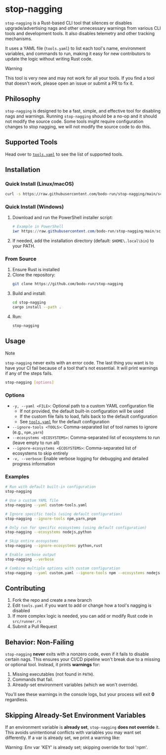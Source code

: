 # stop-nagging

`stop-nagging` is a Rust-based CLI tool that silences or disables upgrade/advertising nags and other unnecessary warnings from various CLI tools and development tools. It also disables telemetry and other tracking mechanisms.

It uses a YAML file (`tools.yaml`) to list each tool's name, environment variables, and commands to run, making it easy for new contributors to update the logic without writing Rust code.

> [!WARNING]  
> This tool is very new and may not work for all your tools. If you find a tool that doesn't work, please open an issue or submit a PR to fix it.

## Philosophy

`stop-nagging` is designed to be a fast, simple, and effective tool for disabling nags and warnings. Running `stop-nagging` should be a no-op and it should not modify the source code. Some tools might require configuration changes to stop nagging, we will not modify the source code to do this.

## Supported Tools

Head over to [`tools.yaml`](tools.yaml) to see the list of supported tools.

## Installation

### Quick Install (Linux/macOS)

<!-- LINUX_INSTALLATION_BEGIN -->

```bash
curl -s https://raw.githubusercontent.com/bodo-run/stop-nagging/main/scripts/install_stop_nagging.sh | bash
```

<!-- LINUX_INSTALLATION_END -->

### Quick Install (Windows)

1. Download and run the PowerShell installer script:
   <!-- WINDOWS_INSTALLATION_BEGIN -->
   ```powershell
   # Example in PowerShell
   iwr https://raw.githubusercontent.com/bodo-run/stop-nagging/main/scripts/install_stop_nagging.ps1 -UseBasicParsing | iex
   ```
   <!-- WINDOWS_INSTALLATION_END -->
2. If needed, add the installation directory (default: `$HOME\.local\bin`) to your PATH.

### From Source

1. Ensure Rust is installed
2. Clone the repository:
   ```bash
   git clone https://github.com/bodo-run/stop-nagging
   ```
3. Build and install:
   ```bash
   cd stop-nagging
   cargo install --path .
   ```
4. Run:
   ```bash
   stop-nagging
   ```

## Usage

> [!NOTE]  
> `stop-nagging` never exits with an error code. The last thing you want is to have your CI fail because of a tool that's not essential. It will print warnings if any of the steps fails.

```bash
stop-nagging [options]
```

### Options

- `-y, --yaml <FILE>`: Optional path to a custom YAML configuration file
  - If not provided, the default built-in configuration will be used
  - If the custom file fails to load, falls back to the default configuration
  - See [`tools.yaml`](tools.yaml) for the default configuration
- `--ignore-tools <TOOLS>`: Comma-separated list of tool names to ignore (e.g., `npm,yarn`)
- `--ecosystems <ECOSYSTEMS>`: Comma-separated list of ecosystems to run (leave empty to run all)
- `--ignore-ecosystems <ECOSYSTEMS>`: Comma-separated list of ecosystems to skip entirely
- `-v, --verbose`: Enable verbose logging for debugging and detailed progress information

### Examples

```bash
# Run with default built-in configuration
stop-nagging

# Use a custom YAML file
stop-nagging --yaml custom-tools.yaml

# Ignore specific tools (using default configuration)
stop-nagging --ignore-tools npm,yarn,pnpm

# Only run for specific ecosystems (using default configuration)
stop-nagging --ecosystems nodejs,python

# Skip entire ecosystems
stop-nagging --ignore-ecosystems python,rust

# Enable verbose output
stop-nagging --verbose

# Combine multiple options with custom configuration
stop-nagging --yaml custom.yaml --ignore-tools npm --ecosystems nodejs --verbose
```

## Contributing

1. Fork the repo and create a new branch
2. Edit `tools.yaml` if you want to add or change how a tool's nagging is disabled
3. If more complex logic is needed, you can add or modify Rust code in `src/runner.rs`
4. Submit a Pull Request

## Behavior: Non-Failing

`stop-nagging` **never** exits with a nonzero code, even if it fails to disable certain nags. This ensures your CI/CD pipeline won't break due to a missing or optional tool. Instead, it prints **warnings** for:

1. Missing executables (not found in `PATH`).
2. Commands that fail.
3. Already-set environment variables (which we won't override).

You'll see these warnings in the console logs, but your process will exit **0** regardless.

## Skipping Already-Set Environment Variables

If an environment variable is **already set**, `stop-nagging` **does not override** it. This avoids unintentional conflicts with variables you may want set differently. If a var is already set, we print a warning like:

Warning: Env var 'KEY' is already set; skipping override for tool 'npm'.
